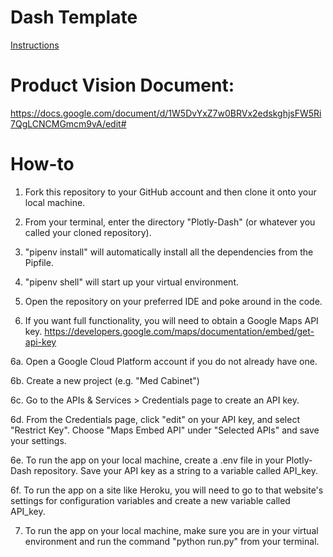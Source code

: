 # Dash Template

[Instructions](https://lambdaschool.github.io/ds/unit2/dash-template/)

# Product Vision Document: 

https://docs.google.com/document/d/1W5DvYxZ7w0BRVx2edskghjsFW5Ri7QgLCNCMGmcm9vA/edit#

# How-to

1. Fork this repository to your GitHub account and then clone it onto your local machine.

2. From your terminal, enter the directory "Plotly-Dash" (or whatever you called your cloned repository).

3. "pipenv install" will automatically install all the dependencies from the Pipfile.

4. "pipenv shell" will start up your virtual environment.

5. Open the repository on your preferred IDE and poke around in the code.

6. If you want full functionality, you will need to obtain a Google Maps API key. 
https://developers.google.com/maps/documentation/embed/get-api-key

6a. Open a Google Cloud Platform account if you do not already have one.

6b. Create a new project (e.g. "Med Cabinet")

6c. Go to the APIs & Services > Credentials page to create an API key.

6d. From the Credentials page, click "edit" on your API key, and select "Restrict Key". 
Choose "Maps Embed API" under "Selected APIs" and save your settings.

6e. To run the app on your local machine, create a .env file in your Plotly-Dash repository.
Save your API key as a string to a variable called API_key.

6f. To run the app on a site like Heroku, you will need to go to that website's settings
for configuration variables and create a new variable called API_key.

7. To run the app on your local machine, make sure you are in your virtual environment and run
the command "python run.py" from your terminal.
